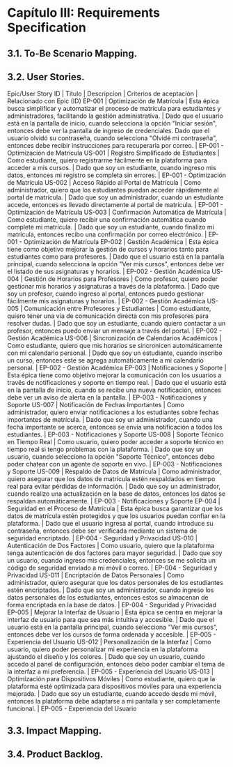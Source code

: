# Capítulo III: Requirements Specification
## 3.1. To-Be Scenario Mapping.
## 3.2. User Stories.

Epic/User Story ID | Titulo | Descripcion | Criterios de aceptación | Relacionado con Epic (ID)
EP-001 | Optimización de Matrícula | Esta épica busca simplificar y automatizar el proceso de matrícula para estudiantes y administradores, facilitando la gestión administrativa. | Dado que el usuario está en la pantalla de inicio, cuando selecciona la opción "Iniciar sesión", entonces debe ver la pantalla de ingreso de credenciales. Dado que el usuario olvidó su contraseña, cuando selecciona "Olvidé mi contraseña", entonces debe recibir instrucciones para recuperarla por correo. | EP-001 - Optimización de Matrícula
US-001 | Registro Simplificado de Estudiantes | Como estudiante, quiero registrarme fácilmente en la plataforma para acceder a mis cursos. | Dado que soy un estudiante, cuando ingreso mis datos, entonces mi registro se completa sin errores. | EP-001 - Optimización de Matrícula
US-002 | Acceso Rápido al Portal de Matrícula | Como administrador, quiero que los estudiantes puedan acceder rápidamente al portal de matrícula. | Dado que soy un administrador, cuando un estudiante accede, entonces es llevado directamente al portal de matrícula. | EP-001 - Optimización de Matrícula
US-003 | Confirmación Automática de Matrícula | Como estudiante, quiero recibir una confirmación automática cuando complete mi matrícula. | Dado que soy un estudiante, cuando finalizo mi matrícula, entonces recibo una confirmación por correo electrónico. | EP-001 - Optimización de Matrícula
EP-002 | Gestión Académica | Esta épica tiene como objetivo mejorar la gestión de cursos y horarios tanto para estudiantes como para profesores. | Dado que el usuario está en la pantalla principal, cuando selecciona la opción "Ver mis cursos", entonces debe ver el listado de sus asignaturas y horarios. | EP-002 - Gestión Académica
US-004 | Gestión de Horarios para Profesores | Como profesor, quiero poder gestionar mis horarios y asignaturas a través de la plataforma. | Dado que soy un profesor, cuando ingreso al portal, entonces puedo gestionar fácilmente mis asignaturas y horarios. | EP-002 - Gestión Académica
US-005 | Comunicación entre Profesores y Estudiantes | Como estudiante, quiero tener una vía de comunicación directa con mis profesores para resolver dudas. | Dado que soy un estudiante, cuando quiero contactar a un profesor, entonces puedo enviar un mensaje a través del portal. | EP-002 - Gestión Académica
US-006 | Sincronización de Calendarios Académicos | Como estudiante, quiero que mis horarios se sincronicen automáticamente con mi calendario personal. | Dado que soy un estudiante, cuando inscribo un curso, entonces este se agrega automáticamente a mi calendario personal. | EP-002 - Gestión Académica
EP-003 | Notificaciones y Soporte | Esta épica tiene como objetivo mejorar la comunicación con los usuarios a través de notificaciones y soporte en tiempo real. | Dado que el usuario está en la pantalla de inicio, cuando se recibe una nueva notificación, entonces debe ver un aviso de alerta en la pantalla. | EP-003 - Notificaciones y Soporte
US-007 | Notificación de Fechas Importantes | Como administrador, quiero enviar notificaciones a los estudiantes sobre fechas importantes de matrícula. | Dado que soy un administrador, cuando una fecha importante se acerca, entonces se envía una notificación a todos los estudiantes. | EP-003 - Notificaciones y Soporte
US-008 | Soporte Técnico en Tiempo Real | Como usuario, quiero poder acceder a soporte técnico en tiempo real si tengo problemas con la plataforma. | Dado que soy un usuario, cuando selecciono la opción "Soporte Técnico", entonces debo poder chatear con un agente de soporte en vivo. | EP-003 - Notificaciones y Soporte
US-009 | Respaldo de Datos de Matrícula | Como administrador, quiero asegurar que los datos de matrícula estén respaldados en tiempo real para evitar pérdidas de información. | Dado que soy un administrador, cuando realizo una actualización en la base de datos, entonces los datos se respaldan automáticamente. | EP-003 - Notificaciones y Soporte
EP-004 | Seguridad en el Proceso de Matrícula | Esta épica busca garantizar que los datos de matrícula estén protegidos y que los usuarios puedan confiar en la plataforma. | Dado que el usuario ingresa al portal, cuando introduce su contraseña, entonces debe ser verificada mediante un sistema de seguridad encriptado. | EP-004 - Seguridad y Privacidad
US-010 | Autenticación de Dos Factores | Como usuario, quiero que la plataforma tenga autenticación de dos factores para mayor seguridad. | Dado que soy un usuario, cuando ingreso mis credenciales, entonces se me solicita un código de seguridad enviado a mi móvil o correo. | EP-004 - Seguridad y Privacidad
US-011 | Encriptación de Datos Personales | Como administrador, quiero asegurar que los datos personales de los estudiantes estén encriptados. | Dado que soy un administrador, cuando ingreso los datos personales de los estudiantes, entonces estos se almacenan de forma encriptada en la base de datos. | EP-004 - Seguridad y Privacidad
EP-005 | Mejorar la Interfaz de Usuario | Esta épica se centra en mejorar la interfaz de usuario para que sea más intuitiva y accesible. | Dado que el usuario está en la pantalla principal, cuando selecciona "Ver mis cursos", entonces debe ver los cursos de forma ordenada y accesible. | EP-005 - Experiencia del Usuario
US-012 | Personalización de la Interfaz | Como usuario, quiero poder personalizar mi experiencia en la plataforma ajustando el diseño y los colores. | Dado que soy un usuario, cuando accedo al panel de configuración, entonces debo poder cambiar el tema de la interfaz a mi preferencia. | EP-005 - Experiencia del Usuario
US-013 | Optimización para Dispositivos Móviles | Como estudiante, quiero que la plataforma esté optimizada para dispositivos móviles para una experiencia mejorada. | Dado que soy un estudiante, cuando accedo desde mi móvil, entonces la plataforma debe adaptarse a mi pantalla y ser completamente funcional. | EP-005 - Experiencia del Usuario


## 3.3. Impact Mapping.
## 3.4. Product Backlog.
